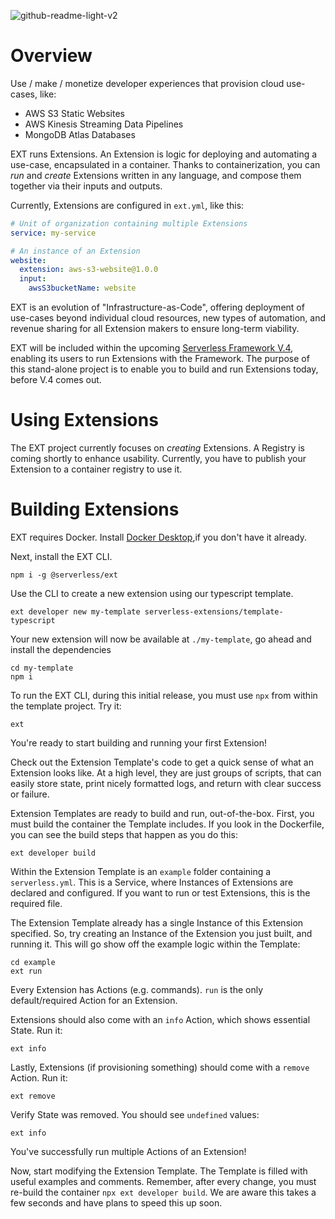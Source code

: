 ![github-readme-light-v2](https://github.com/serverless/EXT/assets/2752551/94f1be3b-3504-479e-a352-8ede5bc32482)


# Overview
Use / make / monetize developer experiences that provision cloud use-cases, like:

- AWS S3 Static Websites
- AWS Kinesis Streaming Data Pipelines
- MongoDB Atlas Databases

EXT runs Extensions. An Extension is logic for deploying and automating a use-case, encapsulated in a container. Thanks to containerization, you can _run_ and _create_ Extensions written in any language, and compose them together via their inputs and outputs.

Currently, Extensions are configured in `ext.yml`, like this:

```yaml
# Unit of organization containing multiple Extensions
service: my-service

# An instance of an Extension
website:
  extension: aws-s3-website@1.0.0
  input:
    awsS3bucketName: website
```

EXT is an evolution of "Infrastructure-as-Code", offering deployment of use-cases beyond individual cloud resources, new types of automation, and revenue sharing for all Extension makers to ensure long-term viability.

EXT will be included within the upcoming [Serverless Framework V.4](https://github.com/serverless/serverless), enabling its users to run Extensions with the Framework. The purpose of this stand-alone project is to enable you to build and run Extensions today, before V.4 comes out.
  
# Using Extensions

The EXT project currently focuses on _creating_ Extensions. A Registry is coming shortly to enhance usability. Currently, you have to publish your Extension to a container registry to use it.

# Building Extensions

EXT requires Docker. Install [Docker Desktop](https://www.docker.com/products/docker-desktop/),if you don't have it already.

Next, install the EXT CLI.

```
npm i -g @serverless/ext
```

Use the CLI to create a new extension using our typescript template.

```
ext developer new my-template serverless-extensions/template-typescript
```

Your new extension will now be available at `./my-template`, go ahead and install the dependencies

```
cd my-template
npm i
```

To run the EXT CLI, during this initial release, you must use `npx` from within the template project. Try it:

```
ext
```

You're ready to start building and running your first Extension!

Check out the Extension Template's code to get a quick sense of what an Extension looks like. At a high level, they are just groups of scripts, that can easily store state, print nicely formatted logs, and return with clear success or failure.

Extension Templates are ready to build and run, out-of-the-box. First, you must build the container the Template includes. If you look in the Dockerfile, you can see the build steps that happen as you do this:

```
ext developer build
```

Within the Extension Template is an `example` folder containing a `serverless.yml`. This is a Service, where Instances of Extensions are declared and configured. If you want to run or test Extensions, this is the required file.

The Extension Template already has a single Instance of this Extension specified. So, try creating an Instance of the Extension you just built, and running it. This will go show off the example logic within the Template:

```
cd example
ext run
```

Every Extension has Actions (e.g. commands). `run` is the only default/required Action for an Extension.

Extensions should also come with an `info` Action, which shows essential State. Run it:

```
ext info
```

Lastly, Extensions (if provisioning something) should come with a `remove` Action. Run it:

```
ext remove
```

Verify State was removed. You should see `undefined` values:

```
ext info
```

You've successfully run multiple Actions of an Extension!

Now, start modifying the Extension Template. The Template is filled with useful examples and comments. Remember, after every change, you must re-build the container `npx ext developer build`. We are aware this takes a few seconds and have plans to speed this up soon.

